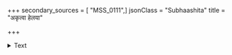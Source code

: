 +++
secondary_sources = [ "MSS_0111",]
jsonClass = "Subhaashita"
title = "अकृत्वा हेलया"

+++

<details><summary>Text</summary>

अकृत्वा हेलया पादम् उच्चैर्मूर्धसु विद्विषाम्।  
कथंकारमनालम्बा कीर्तिर्द्यामधिरोहति॥
</details>
